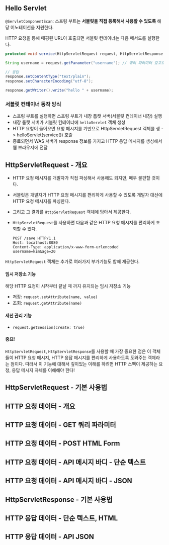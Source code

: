 ## Hello Servlet



`@ServletComponentScan`: 스프링 부트는 **서블릿을 직접 등록해서 사용할 수 있도록** 해당 어노테이션을 지원한다.



HTTP 요청을 통해 매핑된 URL이 호출되면 서블릿 컨테이너는 다음 메서드를 실행한다. 

``` java
protected void service(HttpServletRequest request, HttpServletResponse response)
```



```java
String username = request.getParameter("username");	// 쿼리 파라미터 갖고오기
```



```java
// 응답
response.setContentType("text/plain");
response.setCharacterEncoding("utf-8");

response.getWriter().write("hello " + username);
```



### 서블릿 컨테이너 동작 방식

- 스프링 부트를 실행하면 스프링 부트가 내장 톰캣 서버(서블릿 컨테이너 내장) 실행
- 내장 톰캣 서버가 서블릿 컨테이너에 `helloServlet` 객체 생성
- HTTP 요청이 들어오면 요청 메시지를 기반으로 HttpServletRequest 객체를 생 -> helloServlet(service()) 호출
- 종료되면서 WAS 서버가 response 정보를 가지고 HTTP 응답 메시지를 생성해서 웹 브라우저에 전달



## HttpServletRequest - 개요

- HTTP 요청 메시지를 개발자가 직접 파싱해서 사용해도 되지만, 매우 불편할 것이다. 

- 서블릿은 개발자가 HTTP 요청 메시지를 편리하게 사용할 수 있도록 개발자 대신에 HTTP 요청 메시지를 파싱한다.

- 그리고 그 결과를 `HttpServletRequest` 객체에 담아서 제공한다. 

- `HttpServletRequest`를 사용하면 다음과 같은 HTTP 요청 메시지를 편리하게 조회할 수 있다.

  ```
  POST /save HTTP/1.1
  Host: localhost:8080
  Content-Type: application/x-www-form-urlencoded
  username=kim&age=20
  ```



`HttpServletRequest` 객체는 추가로 여러가지 부가기능도 함께 제공한다. 

#### 임시 저장소 기능 

해당 HTTP 요청이 시작부터 끝날 때 까지 유지되는 임시 저장소 기능 

- 저장: `request.setAttribute(name, value)`
- 조회: `request.getAttribute(name)`



#### 세션 관리 기능 

- `request.getSession(create: true)`



#### 중요!

`HttpServletRequest`, `HttpServletResponse`를 사용할 때 가장 중요한 점은 이 객체들이 HTTP 요청 메시지, HTTP 응답 메시지를 편리하게 사용하도록 도와주는 객체라는 점이다. 따라서 이 기능에 대해서 깊이있는 이해를 하려면 HTTP 스펙이 제공하는 요청, 응답 메시지 자체를 이해해야 한다!



## HttpServletRequest - 기본 사용법







## HTTP 요청 데이터 - 개요





## HTTP 요청 데이터 - GET 쿼리 파라미터





## HTTP 요청 데이터 - POST HTML Form





## HTTP 요청 데이터 - API 메시지 바디 - 단순 텍스트





## HTTP 요청 데이터 - API 메시지 바디 - JSON





## HttpServletResponse - 기본 사용법





## HTTP 응답 데이터 - 단순 텍스트, HTML





## HTTP 응답 데이터 - API JSON



